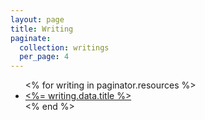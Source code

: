 ```yaml
---
layout: page
title: Writing
paginate:
  collection: writings
  per_page: 4
---
```


<ul>
  <% for writing in paginator.resources %>
    <li>
      <a href="<%= writing.relative_url %>"><%= writing.data.title %></a>
    </li>
  <% end %>
</ul>
